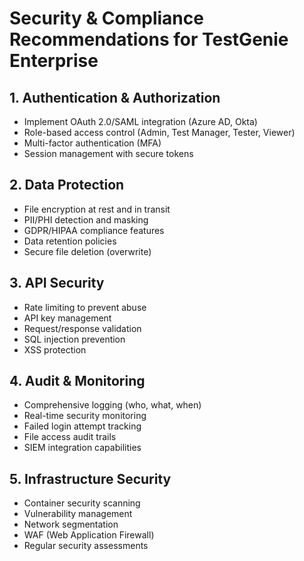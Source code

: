 # Security & Compliance Recommendations for TestGenie Enterprise

## 1. Authentication & Authorization
- Implement OAuth 2.0/SAML integration (Azure AD, Okta)
- Role-based access control (Admin, Test Manager, Tester, Viewer)
- Multi-factor authentication (MFA)
- Session management with secure tokens

## 2. Data Protection
- File encryption at rest and in transit
- PII/PHI detection and masking
- GDPR/HIPAA compliance features
- Data retention policies
- Secure file deletion (overwrite)

## 3. API Security
- Rate limiting to prevent abuse
- API key management
- Request/response validation
- SQL injection prevention
- XSS protection

## 4. Audit & Monitoring
- Comprehensive logging (who, what, when)
- Real-time security monitoring
- Failed login attempt tracking
- File access audit trails
- SIEM integration capabilities

## 5. Infrastructure Security
- Container security scanning
- Vulnerability management
- Network segmentation
- WAF (Web Application Firewall)
- Regular security assessments

